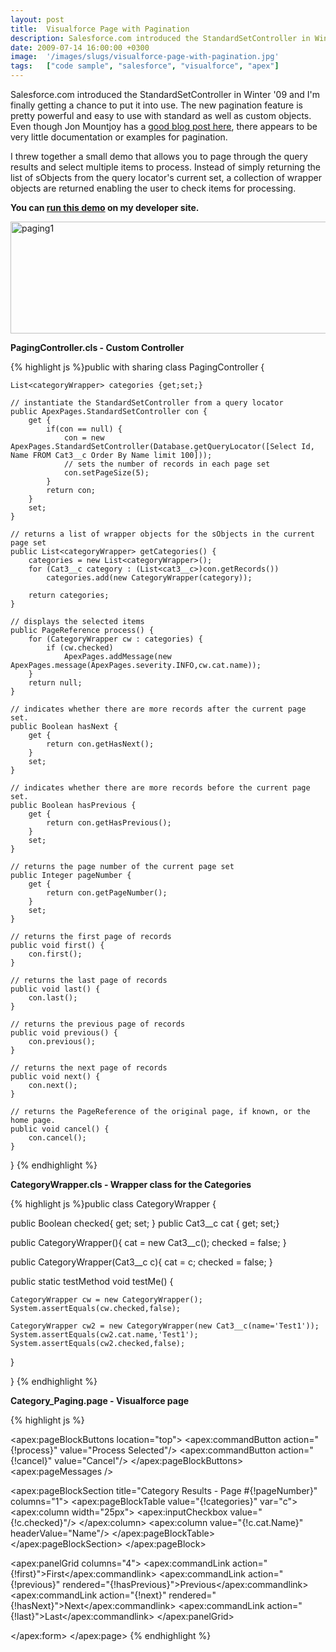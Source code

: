 ```yaml
---
layout: post
title:  Visualforce Page with Pagination
description: Salesforce.com introduced the StandardSetController in Winter 09 and Im finally getting a chance to put it into use. The new pagination feature is pretty powerful and easy to use with standard as well as custom objects. Even though Jon Mountjoy has a good blog post here , there appears to be very little documentation or examples for pagination. I threw together a small demo that allows you to page through the query results and select multiple items to process. Instead of simply returning the lis
date: 2009-07-14 16:00:00 +0300
image:  '/images/slugs/visualforce-page-with-pagination.jpg'
tags:   ["code sample", "salesforce", "visualforce", "apex"]
---
```

<p>Salesforce.com introduced the StandardSetController in Winter '09 and I'm finally getting a chance to put it into use. The new pagination feature is pretty powerful and easy to use with standard as well as custom objects. Even though Jon Mountjoy has a <a href="http://blog.sforce.com/sforce/2008/09/visualforce-pag.html" target="_blank">good blog post here</a>, there appears to be very little documentation or examples for pagination.</p>
<p>I threw together a small demo that allows you to page through the query results and select multiple items to process. Instead of simply returning the list of sObjects from the query locator's current set, a collection of wrapper objects are returned enabling the user to check items for processing.</p>
<p><strong>You can </strong><a href="http://jeffdouglas-developer-edition.na5.force.com/examples/category_paging" target="_blank"><strong>run this demo</strong></a><strong> on my developer site.</strong></p>
<p><a href="http://res.cloudinary.com/blog-jeffdouglas-com/image/upload/v1400399531/paging1_zs6vhq.png"><img class="alignnone size-full wp-image-1015" title="paging1" src="http://res.cloudinary.com/blog-jeffdouglas-com/image/upload/v1400399531/paging1_zs6vhq.png" alt="paging1" width="544" height="179" /></a></p>
<p><strong>PagingController.cls - Custom Controller</strong></p>
{% highlight js %}public with sharing class PagingController {

	List<categoryWrapper> categories {get;set;}

	// instantiate the StandardSetController from a query locator
	public ApexPages.StandardSetController con {
		get {
			if(con == null) {
				con = new ApexPages.StandardSetController(Database.getQueryLocator([Select Id, Name FROM Cat3__c Order By Name limit 100]));
				// sets the number of records in each page set
				con.setPageSize(5);
			}
			return con;
		}
		set;
	}

	// returns a list of wrapper objects for the sObjects in the current page set
	public List<categoryWrapper> getCategories() {
		categories = new List<categoryWrapper>();
		for (Cat3__c category : (List<cat3__c>)con.getRecords())
			categories.add(new CategoryWrapper(category));

		return categories;
	}

	// displays the selected items
 	public PageReference process() {
 		for (CategoryWrapper cw : categories) {
 			if (cw.checked)
 				ApexPages.addMessage(new ApexPages.message(ApexPages.severity.INFO,cw.cat.name));
 		}
 		return null;
 	}

	// indicates whether there are more records after the current page set.
	public Boolean hasNext {
		get {
			return con.getHasNext();
		}
		set;
	}

	// indicates whether there are more records before the current page set.
	public Boolean hasPrevious {
		get {
			return con.getHasPrevious();
		}
		set;
	}

	// returns the page number of the current page set
	public Integer pageNumber {
		get {
			return con.getPageNumber();
		}
		set;
	}

	// returns the first page of records
 	public void first() {
 		con.first();
 	}

 	// returns the last page of records
 	public void last() {
 		con.last();
 	}

 	// returns the previous page of records
 	public void previous() {
 		con.previous();
 	}

 	// returns the next page of records
 	public void next() {
 		con.next();
 	}

 	// returns the PageReference of the original page, if known, or the home page.
 	public void cancel() {
 		con.cancel();
 	}

}
{% endhighlight %}
<p><strong>CategoryWrapper.cls - Wrapper class for the Categories</strong></p>
{% highlight js %}public class CategoryWrapper {

  public Boolean checked{ get; set; }
  public Cat3__c cat { get; set;}

  public CategoryWrapper(){
  cat = new Cat3__c();
  checked = false;
  }

  public CategoryWrapper(Cat3__c c){
  cat = c;
  checked = false;
  }

  public static testMethod void testMe() {

  	CategoryWrapper cw = new CategoryWrapper();
  	System.assertEquals(cw.checked,false);

  	CategoryWrapper cw2 = new CategoryWrapper(new Cat3__c(name='Test1'));
  	System.assertEquals(cw2.cat.name,'Test1');
  	System.assertEquals(cw2.checked,false);

  }

}
{% endhighlight %}
<p><strong>Category_Paging.page - Visualforce page</strong></p>
{% highlight js %}<apex:page controller="PagingController">
 <apex:form >
  <apex:pageBlock title="Paging through Categories of Stuff">

 <apex:pageBlockButtons location="top">
  <apex:commandButton action="{!process}" value="Process Selected"/>
  <apex:commandButton action="{!cancel}" value="Cancel"/>
 </apex:pageBlockButtons>
 <apex:pageMessages />

 <apex:pageBlockSection title="Category Results - Page #{!pageNumber}" columns="1">
  <apex:pageBlockTable value="{!categories}" var="c">
   <apex:column width="25px">
  <apex:inputCheckbox value="{!c.checked}"/>
   </apex:column>
   <apex:column value="{!c.cat.Name}" headerValue="Name"/>
  </apex:pageBlockTable>
 </apex:pageBlockSection>
  </apex:pageBlock>

  <apex:panelGrid columns="4">
  <apex:commandLink action="{!first}">First</apex:commandlink>
  <apex:commandLink action="{!previous}" rendered="{!hasPrevious}">Previous</apex:commandlink>
  <apex:commandLink action="{!next}" rendered="{!hasNext}">Next</apex:commandlink>
  <apex:commandLink action="{!last}">Last</apex:commandlink>
  </apex:panelGrid>

 </apex:form>
</apex:page>
{% endhighlight %}

